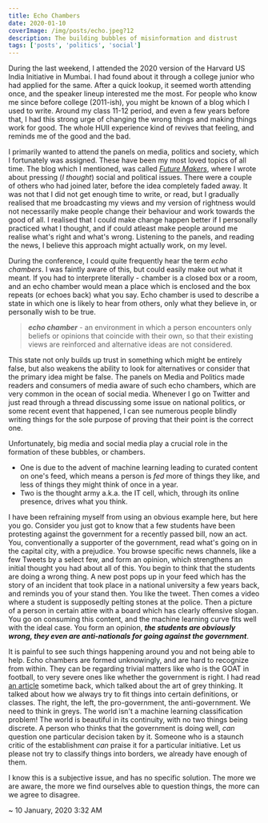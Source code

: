 ```yaml
---
title: Echo Chambers
date: 2020-01-10
coverImage: /img/posts/echo.jpeg?12
description: The building bubbles of misinformation and distrust
tags: ['posts', 'politics', 'social']
---
```


During the last weekend, I attended the 2020 version of the Harvard US India Initiative in Mumbai. I had found about it through a college junior who had applied for the same. After a quick lookup, it seemed worth attending once, and the speaker lineup interested me the most. For people who know me since before college (2011-ish), you might be known of a blog which I used to write. Around my class 11-12 period, and even a few years before that, I had this strong urge of changing the wrong things and making things work for good. The whole HUII experience kind of revives that feeling, and reminds me of the good and the bad.

I primarily wanted to attend the panels on media, politics and society, which I fortunately was assigned. These have been my most loved topics of all time. The blog which I mentioned, was called [_Future Makers_](https://fmchange.blogspot.com/), where I wrote about pressing (_I thought_) social and political issues. There were a couple of others who had joined later, before the idea completely faded away. It was not that I did not get enough time to write, or read, but I gradually realised that me broadcasting my views and my version of rightness would not necessarily make people change their behaviour and work towards the good of all. I realised that I could make change happen better if I personally practiced what I thought, and if could atleast make people around me realise what's right and what's wrong. Listening to the panels, and reading the news, I believe this approach might actually work, on my level.

During the conference, I could quite frequently hear the term _echo chambers_. I was faintly aware of this, but could easily make out what it meant. If you had to interprete literally - chamber is a closed box or a room, and an echo chamber would mean a place which is enclosed and the box repeats (or echoes back) what you say. Echo chamber is used to describe a state in which one is likely to hear from others, only what they believe in, or personally wish to be true.

> _**echo chamber**_ -
> an environment in which a person encounters only beliefs or opinions that coincide with their own, so that their existing views are reinforced and alternative ideas are not considered.

This state not only builds up trust in something which might be entirely false, but also weakens the ability to look for alternatives or consider that the primary idea might be false. The panels on Media and Politics made readers and consumers of media aware of such echo chambers, which are very common in the ocean of social media. Whenever I go on Twitter and just read through a thread discussing some issue on national politics, or some recent event that happened, I can see numerous people blindly writing things for the sole purpose of proving that their point is the correct one.

Unfortunately, big media and social media play a crucial role in the formation of these bubbles, or chambers.

-   One is due to the advent of machine learning leading to curated content on one's feed, which means a person is _fed_ more of things they like, and less of things they might think of once in a year.
-   Two is the thought army a.k.a. the IT cell, which, through its online presence, drives what you think.

I have been refraining myself from using an obvious example here, but here you go. Consider you just got to know that a few students have been protesting against the government for a recently passed bill, now an act. You, conventionally a supporter of the government, read what's going on in the capital city, with a prejudice. You browse specific news channels, like a few Tweets by a select few, and form an opinion, which strengthens an initial thought you had about all of this. You begin to think that the students are doing a wrong thing. A new post pops up in your feed which has the story of an incident that took place in a national university a few years back, and reminds you of your stand then. You like the tweet. Then comes a video where a student is supposedly pelting stones at the police. Then a picture of a person in certain attire with a board which has clearly offensive slogan. You go on consuming this content, and the machine learning curve fits well with the ideal case. You form an opinion, _**the students are obviously wrong, they even are anti-nationals for going against the government**_.

It is painful to see such things happening around you and not being able to help. Echo chambers are formed unknowingly, and are hard to recognize from within. They can be regarding trivial matters like who is the GOAT in football, to very severe ones like whether the government is right. I had read [an article](https://fs.blog/2016/06/value-grey-thinking/) sometime back, which talked about the art of grey thinking. It talked about how we always try to fit things into certain definitions, or classes. The right, the left, the pro-government, the anti-government. We need to think in greys. The world isn't a machine learning classification problem! The world is beautiful in its continuity, with no two things being discrete. A person who thinks that the government is doing well, _can_ question one particular decision taken by it. Someone who is a staunch critic of the establishment _can_ praise it for a particular initiative. Let us please not try to classify things into borders, we already have enough of them.

I know this is a subjective issue, and has no specific solution. The more we are aware, the more we find ourselves able to question things, the more can we agree to disagree.

~ 10 January, 2020 3:32 AM
